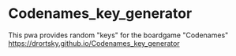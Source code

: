 # Codenames_key_generator
This pwa provides random "keys" for the boardgame "Codenames"
https://drortsky.github.io/Codenames_key_generator
